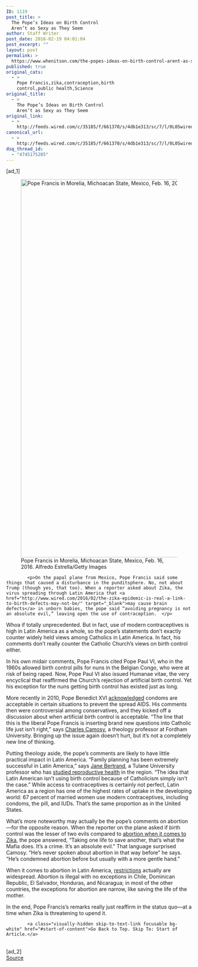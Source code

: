 ```yaml
---
ID: 1119
post_title: >
  The Pope’s Ideas on Birth Control
  Aren’t as Sexy as They Seem
author: Staff Writer
post_date: 2016-02-19 04:01:04
post_excerpt: ""
layout: post
permalink: >
  https://www.whenitson.com/the-popes-ideas-on-birth-control-arent-as-sexy-as-they-seem/
published: true
original_cats:
  - >
    Pope Francis,zika,contraception,birth
    control,public health,Science
original_title:
  - >
    The Pope’s Ideas on Birth Control
    Aren’t as Sexy as They Seem
original_link:
  - >
    http://feeds.wired.com/c/35185/f/661370/s/4db1e313/sc/7/l/0L0Swired0N0C20A160C0A20Cthe0Epopes0Eideas0Eon0Ebirth0Econtrol0Earent0Eas0Esexy0Eas0Ethey0Eseem0C/story01.htm
canonical_url:
  - >
    http://feeds.wired.com/c/35185/f/661370/s/4db1e313/sc/7/l/0L0Swired0N0C20A160C0A20Cthe0Epopes0Eideas0Eon0Ebirth0Econtrol0Earent0Eas0Esexy0Eas0Ethey0Eseem0C/story01.htm
dsq_thread_id:
  - "4745175285"
---
```

 [ad_1]
<br><div id=""><div id="small-art" data-share="">
				<figure attachment_1977091="" class="carve wp-caption portrait alignnone  relative" data-js=""><a href="http://www.wired.com/wp-content/uploads/2016/02/pope-francis-zika-510728624.jpg"><img data-pin-description="The Pope’s Ideas on Birth Control Aren’t as Sexy as They Seem" src="http://www.whenitson.com/wp-content/uploads/2016/02/The-Popes-Ideas-on-Birth-Control-Arent-as-Sexy-as-They-Seem.jpg" alt="Pope Francis in Morelia, Michoacan State, Mexico, Feb. 16, 2016. " width="752" height="1024" class="size-large wp-image-1977091"/></a><figcaption class="wp-caption-text link-underline">Pope Francis in Morelia, Michoacan State, Mexico, Feb. 16, 2016.  <span class="credit link-underline-sm"><span aria-hidden="true" class="ui ui-photo inline-block ui-credit relative opacity-5 marg-r-micro"/> Alfredo Estrella/Getty Images</span></figcaption></figure></div>

			<p>On the papal plane from Mexico, Pope Francis said some things that caused a disturbance in the punditsphere. No, not about Trump (though yes, that too). When a reporter asked about Zika, the virus spreading through Latin America that <a href="http://www.wired.com/2016/02/the-zika-epidemic-is-real-a-link-to-birth-defects-may-not-be/" target="_blank">may cause brain defects</a> in unborn babies, the pope said “avoiding pregnancy is not an absolute evil,” leaving open the use of contraception.  </p>
<p>Whoa if totally unprecedented. But in fact, use of modern contraceptives is high in Latin America as a whole, so the pope’s statements don’t exactly counter widely held views among Catholics in Latin America. In fact, his comments don’t really counter the Catholic Church’s views on birth control either. </p>
<p>In his own midair comments, Pope Francis cited Pope Paul VI, who in the 1960s allowed birth control pills for nuns in the Belgian Congo, who were at risk of being raped. Now, Pope Paul VI also issued Humanae vitae, the very encyclical that reaffirmed the Church’s rejection of artificial birth control. Yet his exception for the nuns getting birth control has existed just as long. </p>
<p>More recently in 2010, Pope Benedict XVI <a href="http://www.nytimes.com/2010/11/24/world/europe/24pope.html" target="_blank">acknowledged</a> condoms are acceptable in certain situations to prevent the spread AIDS. His comments then were controversial among conservatives, and they kicked off a discussion about when artificial birth control is acceptable. “The line that this is the liberal Pope Francis is inserting brand new questions into Catholic life just isn’t right,” says <a href="http://www.fordham.edu/info/23704/faculty/6571/charlie_camosy" target="_blank">Charles Camosy</a>, a theology professor at Fordham University. Bringing up the issue again doesn’t hurt, but it’s not a completely new line of thinking. </p>
<p>Putting theology aside, the pope’s comments are likely to have little practical impact in Latin America. “Family planning has been extremely successful in Latin America,” says <a href="http://www.sph.tulane.edu/publichealth/ghsd/bertrand_jane.cfm" target="_blank">Jane Bertrand</a>, a Tulane University professor who has <a href="http://www.cpc.unc.edu/measure/resources/publications/tr-15-101" target="_blank">studied reproductive health</a> in the region. “The idea that Latin American isn’t using birth control because of Catholicism simply isn’t the case.” While access to contraceptives is certainly not perfect, Latin America as a region has one of the highest rates of uptake in the developing world: 67 percent of married women use modern contraceptives, including condoms, the pill, and IUDs. That’s the same proportion as in the United States. </p>
<p>What’s more noteworthy may actually be the pope’s comments on abortion—for the opposite reason. When the reporter on the plane asked if birth control was the lesser of two evils compared to <a href="http://www.wired.com/2016/01/abortion-and-zika-south-america/" target="_blank">abortion when it comes to Zika</a>, the pope answered, “Taking one life to save another, that’s what the Mafia does. It’s a crime. It’s an absolute evil.” That language surprised Camosy. “He’s never spoken about abortion in that way before” he says. “He’s condemned abortion before but usually with a more gentle hand.” </p>
<p>When it comes to abortion in Latin America, <a href="https://www.guttmacher.org/pubs/IB_AWW-Latin-America.pdf" target="_blank">restrictions</a> actually are widespread. Abortion is illegal with no exceptions in Chile, Dominican Republic, El Salvador, Honduras, and Nicaragua; in most of the other countries, the exceptions for abortion are narrow, like saving the life of the mother. </p>
<p>In the end, Pope Francis’s remarks really just reaffirm in the status quo—at a time when Zika is threatening to upend it. </p>

			<a class="visually-hidden skip-to-text-link focusable bg-white" href="#start-of-content">Go Back to Top. Skip To: Start of Article.</a>

			
</div>
<br>[ad_2]
<br><a href="http://feeds.wired.com/c/35185/f/661370/s/4db1e313/sc/7/l/0L0Swired0N0C20A160C0A20Cthe0Epopes0Eideas0Eon0Ebirth0Econtrol0Earent0Eas0Esexy0Eas0Ethey0Eseem0C/story01.htm">Source </a>
